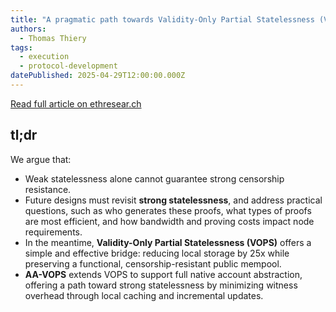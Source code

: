 ```yaml
---
title: "A pragmatic path towards Validity-Only Partial Statelessness (VOPS)"
authors:
  - Thomas Thiery
tags:
  - execution
  - protocol-development
datePublished: 2025-04-29T12:00:00.000Z
---
```


[Read full article on ethresear.ch](https://ethresear.ch/t/a-pragmatic-path-towards-validity-only-partial-statelessness-vops/22236)

## tl;dr
We argue that:
* Weak statelessness alone cannot guarantee strong censorship resistance.
* Future designs must revisit **strong statelessness**, and address practical questions, such as who generates these proofs, what types of proofs are most efficient, and how bandwidth and proving costs impact node requirements.
* In the meantime, **Validity-Only Partial Statelessness (VOPS)** offers a simple and effective bridge: reducing local storage by 25x while preserving a functional, censorship-resistant public mempool.
* **AA-VOPS** extends VOPS to support full native account abstraction, offering a path toward strong statelessness by minimizing witness overhead through local caching and incremental updates.
